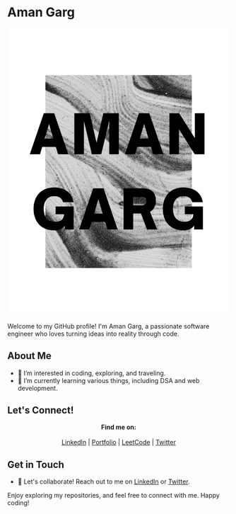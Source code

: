 # Aman Garg

![Aman Garg](https://raw.githubusercontent.com/amangarg0599/amangarg0599/main/Aman%20Garg.png)

Welcome to my GitHub profile! I'm Aman Garg, a passionate software engineer who loves turning ideas into reality through code.

## About Me

- 👀 I’m interested in coding, exploring, and traveling.
- 🌱 I’m currently learning various things, including DSA and web development.

## Let's Connect!

<p align="center">
  <b>Find me on:</b><br><br>
  <a href="https://www.linkedin.com/in/amangarg0599/" target="_blank">LinkedIn</a> |
  <a href="https://amangarg0599.me/" target="_blank">Portfolio</a> |
  <a href="https://www.leetcode.com/amangarg0599" target="_blank">LeetCode</a> |
  <a href="https://twitter.com/amangarg0599" target="_blank">Twitter</a>
</p>

## Get in Touch

- 💬 Let's collaborate! Reach out to me on [LinkedIn](https://www.linkedin.com/in/amangarg0599/) or [Twitter](https://twitter.com/amangarg0599).

Enjoy exploring my repositories, and feel free to connect with me. Happy coding!
